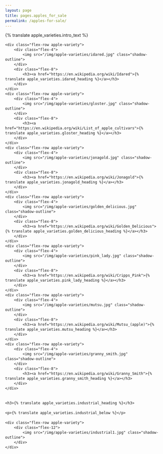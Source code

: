```yaml
---
layout: page
title: pages.apples_for_sale
permalink: /apples-for-sale/
---
```


<style type="text/css">
.apple-variety {
	margin-bottom: 36px;
}
.apple-variety > .flex-4:nth-of-type(1) {
	text-align: center;
}
.apple-variety > .flex-4:nth-of-type(1) + .flex-8 {
	display: flex;
	flex-direction: column;
	justify-content: center;
	padding: 0 1em;
	box-sizing: border-box;
}
.shadow-outline {
	box-shadow: 0 0 4px #000;
}
.apple-variety h3 {
	font-weight: bold;
	margin-bottom: 0;
	line-height: 1;
}
.apple-variety h3 a {
	color: #B22;
}
</style>

<div>
	<p>{% translate apple_varieties.intro_text %}</p>

	<div class="flex-row apple-variety">
		<div class="flex-4">
			<img src="/img/apple-varieties/idared.jpg" class="shadow-outline">
		</div>
		<div class="flex-8">
			<h3><a href="https://en.wikipedia.org/wiki/Idared">{% translate apple_varieties.idared_heading %}</a></h3>
		</div>
	</div>
	<div class="flex-row apple-variety">
		<div class="flex-4">
			<img src="/img/apple-varieties/gloster.jpg" class="shadow-outline">
		</div>
		<div class="flex-8">
			<h3><a href="https://en.wikipedia.org/wiki/List_of_apple_cultivars">{% translate apple_varieties.gloster_heading %}</a></h3>
		</div>
	</div>
	<div class="flex-row apple-variety">
		<div class="flex-4">
			<img src="/img/apple-varieties/jonagold.jpg" class="shadow-outline">
		</div>
		<div class="flex-8">
			<h3><a href="https://en.wikipedia.org/wiki/Jonagold">{% translate apple_varieties.jonagold_heading %}</a></h3>
		</div>
	</div>
	<div class="flex-row apple-variety">
		<div class="flex-4">
			<img src="/img/apple-varieties/golden_delicious.jpg" class="shadow-outline">
		</div>
		<div class="flex-8">
			<h3><a href="https://en.wikipedia.org/wiki/Golden_Delicious">{% translate apple_varieties.golden_delicious_heading %}</a></h3>
		</div>
	</div>
	<div class="flex-row apple-variety">
		<div class="flex-4">
			<img src="/img/apple-varieties/pink_lady.jpg" class="shadow-outline">
		</div>
		<div class="flex-8">
			<h3><a href="https://en.wikipedia.org/wiki/Cripps_Pink">{% translate apple_varieties.pink_lady_heading %}</a></h3>
		</div>
	</div>
	<div class="flex-row apple-variety">
		<div class="flex-4">
			<img src="/img/apple-varieties/mutsu.jpg" class="shadow-outline">
		</div>
		<div class="flex-8">
			<h3><a href="https://en.wikipedia.org/wiki/Mutsu_(apple)">{% translate apple_varieties.mutsu_heading %}</a></h3>
		</div>
	</div>
	<div class="flex-row apple-variety">
		<div class="flex-4">
			<img src="/img/apple-varieties/granny_smith.jpg" class="shadow-outline">
		</div>
		<div class="flex-8">
			<h3><a href="https://en.wikipedia.org/wiki/Granny_Smith">{% translate apple_varieties.granny_smith_heading %}</a></h3>
		</div>
	</div>


	<h3>{% translate apple_varieties.industrial_heading %}</h3>

	<p>{% translate apple_varieties.industrial_below %}</p>
	
	<div class="flex-row apple-variety">
		<div class="flex-12">
			<img src="/img/apple-varieties/industrial1.jpg" class="shadow-outline">
		</div>
	</div>
</div>

